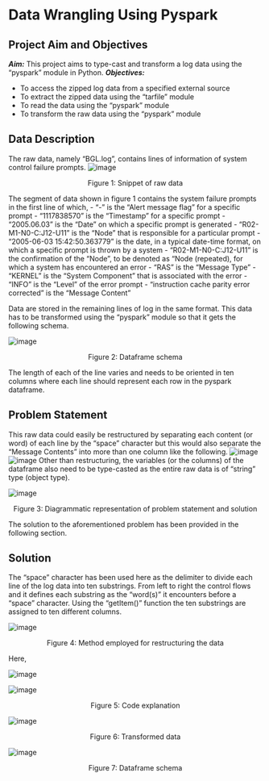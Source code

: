 # Data Wrangling Using Pyspark
## Project Aim and Objectives
___Aim:___
This project aims to type-cast and transform a log data using the “pyspark” module in Python.
___Objectives:___
- To access the zipped log data from a specified external source
- To extract the zipped data using the “tarfile” module
- To read the data using the “pyspark” module
- To transform the raw data using the “pyspark” module

## Data Description
The raw data, namely “BGL.log”, contains lines of information of system control failure prompts. 
![image](https://github.com/El-codificador/data-wrangling-using-pyspark/assets/91063835/5ebc6680-b83d-4e0c-82f9-cf56e2b781db)
<p><center>Figure 1: Snippet of raw data</center></p>
The segment of data shown in figure 1 contains the system failure prompts in the first line of which,
- “-” is the “Alert message flag” for a specific prompt
- “1117838570” is the “Timestamp” for a specific prompt
- “2005.06.03” is the “Date” on which a specific prompt is generated
- “R02-M1-N0-C:J12-U11” is the “Node” that is responsible for a particular prompt
- “2005-06-03 15:42:50.363779” is the date, in a typical date-time format, on which a specific prompt is thrown by a system
- “R02-M1-N0-C:J12-U11” is the confirmation of the “Node”, to be denoted as “Node (repeated), for which a system has encountered an error
- “RAS” is the “Message Type”
- “KERNEL” is the “System Component” that is associated with the error
- “INFO” is the “Level” of the error prompt
- “instruction cache parity error corrected” is the “Message Content”

Data are stored in the remaining lines of log in the same format. This data has to be transformed using the “pyspark” module so that it gets the following schema.

![image](https://github.com/El-codificador/data-wrangling-using-pyspark/assets/91063835/95e92408-8961-457c-ad54-07b543301b85)
<p><center>Figure 2: Dataframe schema</center></p>
The length of each of the line varies and needs to be oriented in ten columns where each line should represent each row in the pyspark dataframe.

## Problem Statement
This raw data could easily be restructured by separating each content (or word) of each line by the “space” character but this would also separate the “Message Contents” into more than one column like the following.
![image](https://github.com/El-codificador/data-wrangling-using-pyspark/assets/91063835/20c49cd2-dd19-486b-919b-55d1d2a2af5d)
![image](https://github.com/El-codificador/data-wrangling-using-pyspark/assets/91063835/7289f833-6258-45b8-89c4-0357096d642b)
Other than restructuring, the variables (or the columns) of the dataframe also need to be type-casted as the entire raw data is of “string” type (object type).

![image](https://github.com/El-codificador/data-wrangling-using-pyspark/assets/91063835/8d4d9cfa-3078-495a-b39d-e992a1352bb9)
<p><center>Figure 3: Diagrammatic representation of problem statement and solution</center></p>

The solution to the aforementioned problem has been provided in the following section.

## Solution

The “space” character has been used here as the delimiter to divide each line of the log data into ten substrings. From left to right the control flows and it defines each substring as the “word(s)” it encounters before a “space” character. Using the “getItem()” function the ten substrings are assigned to ten different columns.

![image](https://github.com/El-codificador/data-wrangling-using-pyspark/assets/91063835/c5b492aa-8de0-4785-a2de-6f89ceb67f37)
<p><center>Figure 4: Method employed for restructuring the data</center></p>

Here,

![image](https://github.com/El-codificador/data-wrangling-using-pyspark/assets/91063835/ceaeed94-d13e-433b-810e-c6ddc8b7fceb)

![image](https://github.com/El-codificador/data-wrangling-using-pyspark/assets/91063835/21358cb9-7c30-42fe-96a5-171766a6d5ca)
<p><center>Figure 5: Code explanation</center></p>

![image](https://github.com/El-codificador/data-wrangling-using-pyspark/assets/91063835/7d68b872-7c64-400c-a341-bdb90da9a300)
<p><center>Figure 6: Transformed data</center></p>

![image](https://github.com/El-codificador/data-wrangling-using-pyspark/assets/91063835/38746098-51b6-46ef-bc7d-aa56516ded68)
<p><center>Figure 7: Dataframe schema</center></p>









